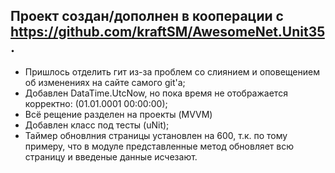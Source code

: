 ## Проект создан/дополнен в кооперации с https://github.com/kraftSM/AwesomeNet.Unit35. ##


- Пришлось отделить гит из-за проблем со слиянием и оповещением об изменениях на сайте самого git'a;
- Добавлен DataTime.UtcNow, но пока время не отображается корректно: (01.01.0001 00:00:00);
- Всё рещение разделен на проекты (MVVM)
- Добавлен класс под тесты (uNit);
- Таймер обновлния страницы установлен на 600, т.к. по тому примеру, что в модуле представленные метод обновляет всю страницу и введеные данные исчезают.
